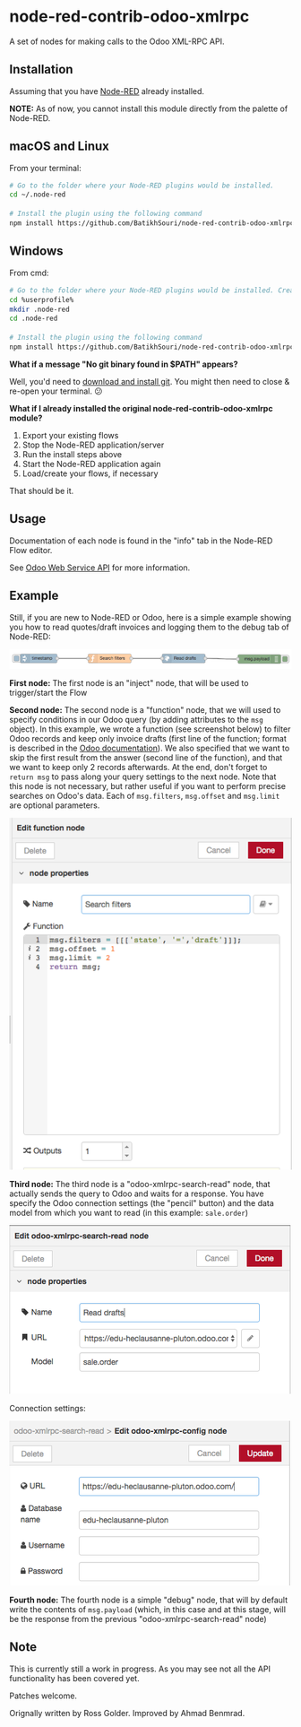 # node-red-contrib-odoo-xmlrpc

A set of nodes for making calls to the Odoo XML-RPC API.

## Installation

Assuming that you have [Node-RED](nodered.org) already installed.

__NOTE:__
As of now, you cannot install this module directly from the palette of Node-RED.

## macOS and Linux
From your terminal:

```bash
# Go to the folder where your Node-RED plugins would be installed.
cd ~/.node-red

# Install the plugin using the following command
npm install https://github.com/BatikhSouri/node-red-contrib-odoo-xmlrpc
```

## Windows
From cmd:

```bash
# Go to the folder where your Node-RED plugins would be installed. Create it if it doesn't exist
cd %userprofile%
mkdir .node-red
cd .node-red

# Install the plugin using the following command
npm install https://github.com/BatikhSouri/node-red-contrib-odoo-xmlrpc
```

__What if a message "No git binary found in $PATH" appears?__

Well, you'd need to [download and install git](https://git-scm.com/downloads). You might then need to close & re-open your terminal. 😕

__What if I already installed the original node-red-contrib-odoo-xmlrpc module?__

1. Export your existing flows
2. Stop the Node-RED application/server
3. Run the install steps above
4. Start the Node-RED application again
5. Load/create your flows, if necessary

That should be it.

## Usage

Documentation of each node is found in the "info" tab in the Node-RED Flow editor.

See [Odoo Web Service API](https://www.odoo.com/documentation/11.0/webservices/odoo.html) for more information.

## Example

Still, if you are new to Node-RED or Odoo, here is a simple example showing you how to read quotes/draft invoices and logging them to the debug tab of Node-RED:

![Example flow](doc/example-flow.png)

__First node:__
The first node is an "inject" node, that will be used to trigger/start the Flow

__Second node:__
The second node is a "function" node, that we will used to specify conditions in our Odoo query (by adding attributes to the `msg` object). In this example, we wrote a function (see screenshot below) to filter Odoo records and keep only invoice drafts (first line of the function; format is described in the [Odoo documentation](https://www.odoo.com/documentation/11.0/webservices/odoo.html#list-records)). We also specified that we want to skip the first result from the answer (second line of the function), and that we want to keep only 2 records afterwards. At the end, don't forget to `return msg` to pass along your query settings to the next node. Note that this node is not necessary, but rather useful if you want to perform precise searches on Odoo's data. Each of `msg.filters`, `msg.offset` and `msg.limit` are optional parameters.

![Second node](doc/node2.png)

__Third node:__
The third node is a "odoo-xmlrpc-search-read" node, that actually sends the query to Odoo and waits for a response. You have specify the Odoo connection settings (the "pencil" button) and the data model from which you want to read (in this example: `sale.order`)

![Third node](doc/node3.png)

Connection settings:

![Connection settings](doc/node3-config.png)

__Fourth node:__
The fourth node is a simple "debug" node, that will by default write the contents of `msg.payload` (which, in this case and at this stage, will be the response from the previous "odoo-xmlrpc-search-read" node)

## Note

This is currently still a work in progress. As you may see not all the API functionality has been covered yet.

Patches welcome.

Orignally written by Ross Golder. Improved by Ahmad Benmrad.
